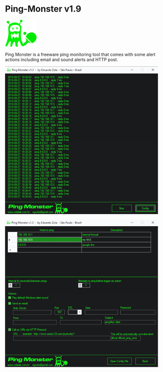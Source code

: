 # Ping-Monster v1.9

![alt tag](https://github.com/egzola/Ping-Monster/blob/master/pingmonster_logo.png)

Ping Monster is a freeware ping monitoring tool that comes with some alert actions including email and sound alerts and HTTP post. 

![alt tag](https://github.com/egzola/Ping-Monster/blob/master/pingmonster_shot1.png)

![alt tag](https://github.com/egzola/Ping-Monster/blob/master/pingmonster_shot2.png)

 
